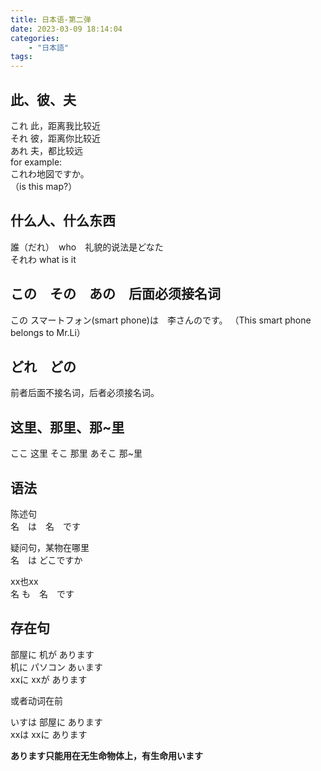 ```yaml
---
title: 日本语-第二弹
date: 2023-03-09 18:14:04
categories:
	- "日本語"
tags:
---
```


## 此、彼、夫
これ	此，距离我比较近\
それ	彼，距离你比较近\
あれ	夫，都比较远\
for example:\
これわ地図ですか。\
（is this map?）
## 什么人、什么东西
誰（だれ）　who　礼貌的说法是どなた\
それわ	what is it
## この　その　あの　后面必须接名词
この スマートフォン(smart phone)は　李さんのです。
（This smart phone belongs to Mr.Li）
## どれ　どの
前者后面不接名词，后者必须接名词。

## 这里、那里、那~里
ここ	这里
そこ	那里
あそこ	那~里

## 语法
陈述句\
名　は　名　です

疑问句，某物在哪里\
名　は	どこですか

xx也xx\
名  も　名　です

## 存在句
部屋に	机が	あります\
机に	パソコン	あぃます\
xxに	xxが	あります

或者动词在前

いすは	部屋に	あります\
xxは	xxに	あります

**あります只能用在无生命物体上，有生命用います**
